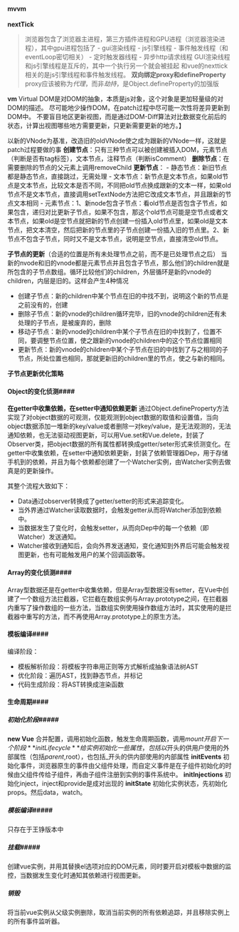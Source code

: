 #### mvvm ####

**nextTick**
>浏览器包含了浏览器主进程，第三方插件进程和GPU进程（浏览器渲染进程），其中gpu进程包括了
    - gui渲染线程
    - js引擎线程 
    - 事件触发线程（和eventLoop密切相关）
    - 定时触发器线程
    - 异步http请求线程
GUI渲染线程和js引擎线程是互斥的，其中一个执行另一个就会被挂起
和vue的nexttick相关的是js引擎线程和事件触发线程。
**双向绑定proxy和defineProperty**
proxy应该被称为*代理*，而非*劫持*，是Object.defineProperty的加强版

**vm**
Virtual DOM是对DOM的抽象，本质是js对象，这个对象是更加轻量级的对DOM的描述。
尽可能地少操作DOM，在patch过程中尽可能一次性将差异更新到DOM中。
不要盲目地区更新视图，而是通过DOM-Diff算法对比数据变化前后的状态，计算出视图哪些地方需要更新，只更新需要更新的地方。】

以新的VNode为基准，改造旧的oldVNode使之成为跟新的VNode一样，这就是patch过程要做的事
**创建节点**：只有三种节点可以被创建被插入DOM，元素节点（判断是否有tag标签），文本节点，注释节点（判断isComment）
**删除节点**：在需要删除的节点的父元素上调用removeChild
**更新节点**：
    - 静态节点：新旧节点都是静态节点，直接跳过，无需处理
    - 文本节点：新节点是文本节点，如果old节点是文本节点，比较文本是否不同，不同把old节点换成跟新的文本一样，如果old节点不是文本节点，直接调用setTextNode方法把它改成文本节点，并且跟新的节点文本相同
    - 元素节点：1、新node包含子节点：看old节点是否包含子节点，如果包含，递归对比更新子节点，如果不包含，那这个old节点可能是空节点或者文本节点，如果old是空节点就把新的节点创建一份插入old节点里，如果old是文本节点，把文本清空，然后把新的节点里的子节点创建一份插入旧的节点里。2、新节点不包含子节点，同时又不是文本节点，说明是空节点，直接清空old节点。

**子节点的更新**（合适的位置是所有未处理节点之前，而不是已处理节点之后）
当新的nvode和旧的vnode都是元素节点并且包含子节点，那么他们的children就是所包含的子节点数组。循环比较他们的children，外层循环是新的vnode的children，内层是旧的。这样会产生4种情况
- 创建子节点：新的children中某个节点在旧的中找不到，说明这个新的节点是之前没有的，创建
- 删除子节点：新的vnode的children循环完毕，旧的vnode的children还有未处理的子节点，是被废弃的，删除
- 移动子节点：新的vnode的children中某个子节点在旧的中找到了，位置不同，要调整节点位置，使之跟新的vnode的children中的这个节点位置相同
- 更新节点：新的vnode的children中某个子节点在旧的中找到了与之相同的子节点，所处位置也相同，那就更新旧的children里的节点，使之与新的相同。

**子节点更新优化策略**


#### Object的变化侦测####
**在getter中收集依赖，在setter中通知依赖更新**
通过Object.defineProperty方法实现了对object数据的可观测，仅能观测到object数据的取值和设置值，当向object数据添加一堆新的key/value或者删除一对key/value，是无法观测的，无法通知依赖，也无法驱动视图更新，可以用Vue.set和Vue.delete，封装了Observer类，把object数据的所有属性都转换成getter/seter形式来侦测变化。在getter中收集依赖，在setter中通知依赖更新，封装了依赖管理器Dep，用于存储手机到的依赖，并且为每个依赖都创建了一个Watcher实例，由Watcher实例去做真是的更新操作。


其整个流程大致如下：
- Data通过observer转换成了getter/setter的形式来追踪变化。
- 当外界通过Watcher读取数据时，会触发getter从而将Watcher添加到依赖中。
- 当数据发生了变化时，会触发setter，从而向Dep中的每一个依赖（即Watcher）发送通知。
- Watcher接收到通知后，会向外界发送通知，变化通知到外界后可能会触发视图更新，也有可能触发用户的某个回调函数等。
#### Array的变化侦测####
Array型数据还是在getter中收集依赖，但是Array型数据没有setter，在Vue中创建了一个数组方法拦截器，它拦截在数组实例与Array.prototype之间，在拦截器内重写了操作数组的一些方法，当数组实例使用操作数组方法时，其实使用的是拦截器中重写的方法，而不再使用Array.prototype上的原生方法。

#### 模板编译####
编译阶段：
- 模板解析阶段：将模板字符串用正则等方式解析成抽象语法树AST
- 优化阶段：遍历AST，找到静态节点，并标记
- 代码生成阶段：将AST转换成渲染函数

#### 生命周期####
##### 初始化阶段#####
**new Vue**
合并配置，调用初始化函数，触发生命周期函数，调用$mount开启下一个阶段
**initLifecycle**
给实例初始化一些属性，包括以$开头的供用户使用的外部属性（包括$parent,$root），也包括_开头的供内部使用的内部属性
**initEvents**
初始化事件，浏览器原生的事件由父组件处理，而自定义事件是在子组件初始化的时候由父组件传给子组件，再由子组件注册到实例的事件系统中。
**initInjections**
初始化inject，inject和provide是成对出现的
**initState**
初始化实例状态，先初始化props。然后data，watch。
##### 模板编译#####
只存在于王铮版本中
##### 挂载#####
创建vue实例，并用其替换el选项对应的DOM元素，同时要开启对模板中数据的监控，当数据发生变化时通知其依赖进行视图更新。

##### 销毁 #####
将当前vue实例从父级实例删除，取消当前实例的所有依赖追踪，并且移除实例上的所有事件监听器。


